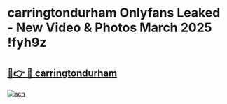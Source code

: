 # carringtondurham Onlyfans Leaked - New Video & Photos March 2025 !fyh9z

# <h2><a href="https://70i0cp.iuczelnia.edu.pl?title=carringtondurham&ref=fyh9z">🔗👉 🔴 carringtondurham</a></h2>

[![acn](https://github.com/user-attachments/assets/0f9c940e-d8b0-45ae-aac7-cd30a18b3e1c)](https://70i0cp.iuczelnia.edu.pl?title=carringtondurham&ref=fyh9z)


